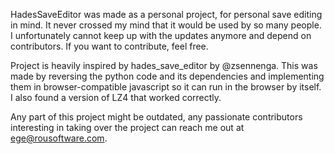 HadesSaveEditor was made as a personal project, for personal save editing in mind. It never crossed my mind that it would be used by so many people. I unfortunately cannot keep up with the updates anymore and depend on contributors. If you want to contribute, feel free.

Project is heavily inspired by hades_save_editor by @zsennenga. This was made by reversing the python code and its dependencies and implementing them in browser-compatible javascript so it can run in the browser by itself. I also found a version of LZ4 that worked correctly.

Any part of this project might be outdated, any passionate contributors interesting in taking over the project can reach me out at ege@rousoftware.com.
